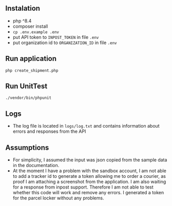 ## Instalation

* php ^8.4
* composer install
* `cp .env.example .env`
* put API token to `INPOST_TOKEN` in file `.env`
* put organization id to `ORGANIZATION_ID` in file `.env`

## Run application
`php create_shipment.php`

## Run UnitTest
`./vendor/bin/phpunit`

## Logs
* The log file is located in `logs/log.txt` and contains information about errors and responses from the API

## Assumptions
* For simplicity, I assumed the input was json copied from the sample data in the documentation.
* At the moment I have a problem with the sandbox account, I am not able to add a tracker id to generate a token allowing me to order a courier, as proof I am attaching a screenshot from the application. I am also waiting for a response from inpost support. Therefore I am not able to test whether this code will work and remove any errors. I generated a token for the parcel locker without any problems.